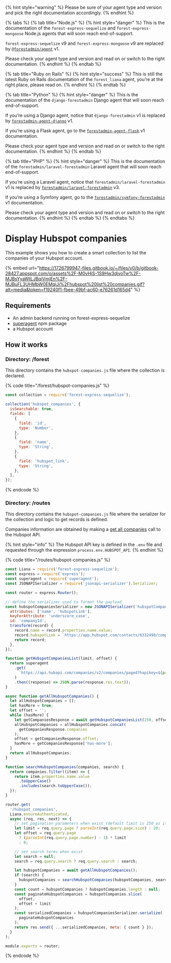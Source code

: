 {% hint style="warning" %}
Please be sure of your agent type and version and pick the right documentation accordingly.
{% endhint %}

{% tabs %}
{% tab title="Node.js" %}
{% hint style="danger" %}
This is the documentation of the `forest-express-sequelize` and `forest-express-mongoose` Node.js agents that will soon reach end-of-support.

`forest-express-sequelize` v9 and `forest-express-mongoose` v9 are replaced by [`@forestadmin/agent`](https://docs.forestadmin.com/developer-guide-agents-nodejs/) v1.

Please check your agent type and version and read on or switch to the right documentation.
{% endhint %}
{% endtab %}

{% tab title="Ruby on Rails" %}
{% hint style="success" %}
This is still the latest Ruby on Rails documentation of the `forest_liana` agent, you’re at the right place, please read on.
{% endhint %}
{% endtab %}

{% tab title="Python" %}
{% hint style="danger" %}
This is the documentation of the `django-forestadmin` Django agent that will soon reach end-of-support.

If you’re using a Django agent, notice that `django-forestadmin` v1 is replaced by [`forestadmin-agent-django`](https://docs.forestadmin.com/developer-guide-agents-python) v1.

If you’re using a Flask agent, go to the [`forestadmin-agent-flask`](https://docs.forestadmin.com/developer-guide-agents-python) v1 documentation.

Please check your agent type and version and read on or switch to the right documentation.
{% endhint %}
{% endtab %}

{% tab title="PHP" %}
{% hint style="danger" %}
This is the documentation of the `forestadmin/laravel-forestadmin` Laravel agent that will soon reach end-of-support.

If you’re using a Laravel agent, notice that `forestadmin/laravel-forestadmin` v1 is replaced by [`forestadmin/laravel-forestadmin`](https://docs.forestadmin.com/developer-guide-agents-php) v3.

If you’re using a Symfony agent, go to the [`forestadmin/symfony-forestadmin`](https://docs.forestadmin.com/developer-guide-agents-php) v1 documentation.

Please check your agent type and version and read on or switch to the right documentation.
{% endhint %}
{% endtab %}
{% endtabs %}

# Display Hubspot companies

This example shows you how to create a smart collection to list the companies of your Hubspot account.

<!-- markdown-link-check-disable -->

{% embed url="https://1726799947-files.gitbook.io/~/files/v0/b/gitbook-28427.appspot.com/o/assets%2F-M0vHiS-1S9Hw3djvoTw%2F-MJBsYyaWtLJBqiVmjEn%2F-MJBuFL3UHMbW0EMqiJi%2Fhubspot%20list%20companies.gif?alt=media&token=f19240f1-fbee-49bf-ac60-e76261d165d4" %}

<!-- markdown-link-check-enable -->

## Requirements

- An admin backend running on forest-express-sequelize
- [superagent](https://www.npmjs.com/package/superagent) npm package
- a Hubspot account

## How it works

### Directory: /forest

This directory contains the `hubspot-companies.js` file where the collection is declared.

{% code title="/forest/hubspot-companies.js" %}

```javascript
const collection = require('forest-express-sequelize');

collection('hubspot_companies', {
  isSearchable: true,
  fields: [
    {
      field: 'id',
      type: 'Number',
    },
    {
      field: 'name',
      type: 'String',
    },
    {
      field: 'hubspot_link',
      type: 'String',
    },
  ],
});
```

{% endcode %}

### Directory: /routes

This directory contains the `hubspot-companies.js` file where the serializer for the collection and logic to get records is defined.&#x20;

Companies information are obtained by making a [get all companies](https://developers.hubspot.com/docs/methods/companies/get-all-companies) call to the Hubspot API.

{% hint style="info" %}
The Hubspot API key is defined in the `.env` file and requested through the expression `process.env.HUBSPOT_API`.
{% endhint %}

{% code title="/routes/hubspot-companies.js" %}

```javascript
const Liana = require('forest-express-sequelize');
const express = require('express');
const superagent = require('superagent');
const JSONAPISerializer = require('jsonapi-serializer').Serializer;

const router = express.Router();

// define the serializer used to format the payload
const hubspotCompaniesSerializer = new JSONAPISerializer('hubspotCompanies', {
  attributes: ['name', 'hubspotLink'],
  keyForAttribute: 'underscore_case',
  id: 'companyId',
  transform(record) {
    record.name = record.properties.name.value;
    record.hubspotLink = `https://app.hubspot.com/contacts/6332498/company/${record.companyId}`;
    return record;
  },
});

function getHubspotCompaniesList(limit, offset) {
  return superagent
    .get(
      `https://api.hubapi.com/companies/v2/companies/paged?hapikey=${process.env.HUBSPOT_API}&properties=name&limit=${limit}&offset=${offset}`
    )
    .then((response) => JSON.parse(response.res.text));
}

async function getAllHubspotCompanies() {
  let allHubspotCompanies = [];
  let hasMore = true;
  let offset = '';
  while (hasMore) {
    let getCompaniesResponse = await getHubspotCompaniesList(250, offset);
    allHubspotCompanies = allHubspotCompanies.concat(
      getCompaniesResponse.companies
    );
    offset = getCompaniesResponse.offset;
    hasMore = getCompaniesResponse['has-more'];
  }
  return allHubspotCompanies;
}

function searchHubspotCompanies(companies, search) {
  return companies.filter((item) => {
    return item.properties.name.value
      .toUpperCase()
      .includes(search.toUpperCase());
  });
}

router.get(
  '/hubspot_companies',
  Liana.ensureAuthenticated,
  async (req, res, next) => {
    // set pagination parameters when exist (default limit is 250 as it is the max allowed by Hubspot)
    let limit = req.query.page ? parseInt(req.query.page.size) : 20;
    let offset = req.query.page
      ? (parseInt(req.query.page.number) - 1) * limit
      : 0;

    // set search terms when exist
    let search = null;
    search = req.query.search ? req.query.search : search;

    let hubspotCompanies = await getAllHubspotCompanies();
    if (search) {
      hubspotCompanies = searchHubspotCompanies(hubspotCompanies, search);
    }
    const count = hubspotCompanies ? hubspotCompanies.length : null;
    const paginateHubspotCompanies = hubspotCompanies.slice(
      offset,
      offset + limit
    );
    const serializedCompanies = hubspotCompaniesSerializer.serialize(
      paginateHubspotCompanies
    );
    return res.send({ ...serializedCompanies, meta: { count } });
  }
);

module.exports = router;
```

{% endcode %}
